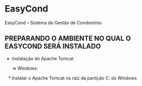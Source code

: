 # EasyCond
EasyCond – Sistema de Gestão de Condomínio


PREPARANDO O AMBIENTE NO QUAL O EASYCOND SERÁ INSTALADO
-------------------------------------------------------

- Instalação do Apache Tomcat

  => Windows:
    
    * Instalar o Apache Tomcat na raiz da partição C: do Windows
    

